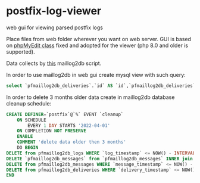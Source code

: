 # postfix-log-viewer
web gui for viewing parsed postfix logs

Place files from web folder wherever you want on web server. GUI is based on [phpMyEdit class](https://www.phpmyedit.org/) fixed and adopted for the viewer (php 8.0 and older is supported).

Data collects by [this](https://github.com/drlight17/maillog2db) maillog2db script.

In order to use maillog2db in web gui create mysql view with such query:
~~~sql
select `pfmaillog2db_deliveries`.`id` AS `id`,`pfmaillog2db_deliveries`.`delivery_timestamp` AS `delivery_timestamp`,`pfmaillog2db_deliveries`.`delivery_queueid` AS `queueid`,concat_ws('',`pfmaillog2db_messages`.`message_from`,`pfmaillog2db_deliveries`.`delivery_from`) AS `from`,`pfmaillog2db_deliveries`.`delivery_to` AS `to`,`pfmaillog2db_messages`.`message_subject` AS `subject`,`pfmaillog2db_messages`.`message_size` AS `size`,`pfmaillog2db_deliveries`.`delivery_status` AS `status`,`pfmaillog2db_deliveries`.`delivery_statusext` AS `status_advanced` from (`pfmaillog2db_deliveries` left join `pfmaillog2db_messages` on(`pfmaillog2db_deliveries`.`delivery_queueid` = `pfmaillog2db_messages`.`message_queueid`))
~~~

In order to delete 3 months older data create in maillog2db database cleanup schedule:
~~~sql
CREATE DEFINER=`postfix`@`%` EVENT `cleanup`
	ON SCHEDULE
		EVERY 1 DAY STARTS '2022-04-01'
	ON COMPLETION NOT PRESERVE
	ENABLE
	COMMENT 'delete data older then 3 months'
	DO BEGIN
DELETE from pfmaillog2db_logs WHERE `log_timestamp` <= NOW() - INTERVAL 3 MONTH;
DELETE `pfmaillog2db_messages` from `pfmaillog2db_messages` INNER join `pfmaillog2db_deliveries` on `pfmaillog2db_messages`.`message_queueid`=`pfmaillog2db_deliveries`.`delivery_queueid` where `pfmaillog2db_messages`.`message_timestamp` = '0000-00-00 00:00:00' AND `pfmaillog2db_deliveries`.`delivery_timestamp` <= NOW() - INTERVAL 3 MONTH;
DELETE from pfmaillog2db_messages WHERE `message_timestamp` <= NOW() - INTERVAL 3 MONTH;
DELETE from pfmaillog2db_deliveries WHERE `delivery_timestamp` <= NOW() - INTERVAL 3 MONTH;
END
~~~
